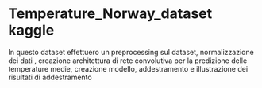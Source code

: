 # Temperature_Norway_dataset kaggle
 In questo dataset effettuero un preprocessing sul dataset, normalizzazione dei dati , creazione architettura di rete convolutiva per la predizione delle temperature medie, creazione modello, addestramento e illustrazione dei risultati di addestramento
